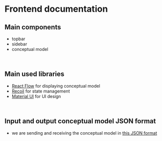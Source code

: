 # Frontend documentation

## Main components
- topbar
- sidebar
- conceptual model

<br/>

## Main used libraries
- [React Flow](https://reactflow.dev/) for displaying conceptual model
- [Recoil](https://recoiljs.org/) for state management
- [Material UI](https://mui.com/) for UI design

<br/>

## Input and output conceptual model JSON format
- we are sending and receiving the conceptual model in [this JSON format](https://schemas.dataspecer.com/adapters/simplified-semantic-model.v1.0.schema.json)
